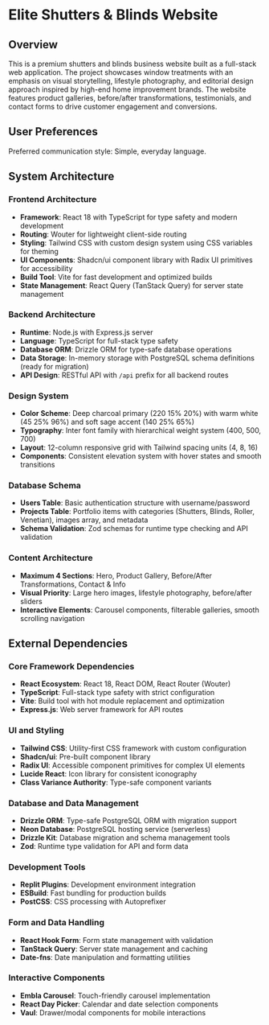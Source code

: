 # Elite Shutters & Blinds Website

## Overview

This is a premium shutters and blinds business website built as a full-stack web application. The project showcases window treatments with an emphasis on visual storytelling, lifestyle photography, and editorial design approach inspired by high-end home improvement brands. The website features product galleries, before/after transformations, testimonials, and contact forms to drive customer engagement and conversions.

## User Preferences

Preferred communication style: Simple, everyday language.

## System Architecture

### Frontend Architecture
- **Framework**: React 18 with TypeScript for type safety and modern development
- **Routing**: Wouter for lightweight client-side routing
- **Styling**: Tailwind CSS with custom design system using CSS variables for theming
- **UI Components**: Shadcn/ui component library with Radix UI primitives for accessibility
- **Build Tool**: Vite for fast development and optimized builds
- **State Management**: React Query (TanStack Query) for server state management

### Backend Architecture
- **Runtime**: Node.js with Express.js server
- **Language**: TypeScript for full-stack type safety
- **Database ORM**: Drizzle ORM for type-safe database operations
- **Data Storage**: In-memory storage with PostgreSQL schema definitions (ready for migration)
- **API Design**: RESTful API with `/api` prefix for all backend routes

### Design System
- **Color Scheme**: Deep charcoal primary (220 15% 20%) with warm white (45 25% 96%) and soft sage accent (140 25% 65%)
- **Typography**: Inter font family with hierarchical weight system (400, 500, 700)
- **Layout**: 12-column responsive grid with Tailwind spacing units (4, 8, 16)
- **Components**: Consistent elevation system with hover states and smooth transitions

### Database Schema
- **Users Table**: Basic authentication structure with username/password
- **Projects Table**: Portfolio items with categories (Shutters, Blinds, Roller, Venetian), images array, and metadata
- **Schema Validation**: Zod schemas for runtime type checking and API validation

### Content Architecture
- **Maximum 4 Sections**: Hero, Product Gallery, Before/After Transformations, Contact & Info
- **Visual Priority**: Large hero images, lifestyle photography, before/after sliders
- **Interactive Elements**: Carousel components, filterable galleries, smooth scrolling navigation

## External Dependencies

### Core Framework Dependencies
- **React Ecosystem**: React 18, React DOM, React Router (Wouter)
- **TypeScript**: Full-stack type safety with strict configuration
- **Vite**: Build tool with hot module replacement and optimization
- **Express.js**: Web server framework for API routes

### UI and Styling
- **Tailwind CSS**: Utility-first CSS framework with custom configuration
- **Shadcn/ui**: Pre-built component library
- **Radix UI**: Accessible component primitives for complex UI elements
- **Lucide React**: Icon library for consistent iconography
- **Class Variance Authority**: Type-safe component variants

### Database and Data Management
- **Drizzle ORM**: Type-safe PostgreSQL ORM with migration support
- **Neon Database**: PostgreSQL hosting service (serverless)
- **Drizzle Kit**: Database migration and schema management tools
- **Zod**: Runtime type validation for API and form data

### Development Tools
- **Replit Plugins**: Development environment integration
- **ESBuild**: Fast bundling for production builds
- **PostCSS**: CSS processing with Autoprefixer

### Form and Data Handling
- **React Hook Form**: Form state management with validation
- **TanStack Query**: Server state management and caching
- **Date-fns**: Date manipulation and formatting utilities

### Interactive Components
- **Embla Carousel**: Touch-friendly carousel implementation
- **React Day Picker**: Calendar and date selection components
- **Vaul**: Drawer/modal components for mobile interactions